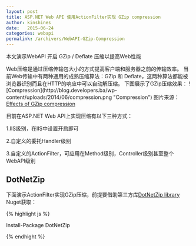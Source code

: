```yaml
---
layout: post
title: ASP.NET Web API 使用ActionFilter实现 GZip compression
author: kinshines
date:   2015-06-24
categories: webapi
permalink: /archivers/WebAPI-GZip-Compression
---
```



<p class="lead">本文演示WebAPI 开启 GZip / Deflate 压缩以提高Web性能</p>
Web压缩是通过压缩传输包大小的方式提高客户端和服务器之前的传输效率。
当前Web传输中有两种通用的成熟压缩算法：GZip 和 Deflate，这两种算法都能被浏览器识别而且在HTTP的响应中可以自动解压缩。
下图展示了GZip压缩效果：
![Compression](http://blog.developers.ba/wp-content/uploads/2014/06/compression.png "Compression")
图片来源：<a href="http://www.sendung.de/2007-04-09/web-services-output-formats-and-gzip-compression/">Effects of GZip compression</a>

目前在ASP.NET Web API上实现压缩有以下三种方式：

1.IIS级别，在IIS中设置开启即可

2.自定义的委托Handler级别

3.自定义的ActionFilter，可应用在Method级别，Controller级别甚至整个WebAPI级别

## DotNetZip
下面演示ActionFilter实现GZip压缩，前提要借助第三方库<a href="http://dotnetzip.codeplex.com/">DotNetZip library</a>
Nuget获取：

{% highlight js %}

Install-Package DotNetZip

{% endhight %}